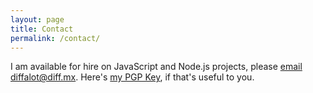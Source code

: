 ```yaml
---
layout: page
title: Contact
permalink: /contact/
---
```


I am available for hire on JavaScript and Node.js projects, please [email
diffalot@diff.mx](diffalot@diff.mx).  Here's [my PGP
Key](https://diff.mx/pgp-andrew_davis.pub), if that's useful to you.


